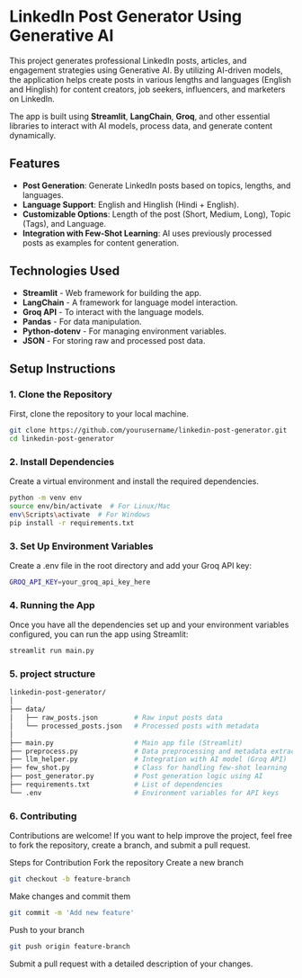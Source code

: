 # LinkedIn Post Generator Using Generative AI

This project generates professional LinkedIn posts, articles, and engagement strategies using Generative AI. By utilizing AI-driven models, the application helps create posts in various lengths and languages (English and Hinglish) for content creators, job seekers, influencers, and marketers on LinkedIn.

The app is built using **Streamlit**, **LangChain**, **Groq**, and other essential libraries to interact with AI models, process data, and generate content dynamically.

## Features

- **Post Generation**: Generate LinkedIn posts based on topics, lengths, and languages.
- **Language Support**: English and Hinglish (Hindi + English).
- **Customizable Options**: Length of the post (Short, Medium, Long), Topic (Tags), and Language.
- **Integration with Few-Shot Learning**: AI uses previously processed posts as examples for content generation.

## Technologies Used

- **Streamlit** - Web framework for building the app.
- **LangChain** - A framework for language model interaction.
- **Groq API** - To interact with the language models.
- **Pandas** - For data manipulation.
- **Python-dotenv** - For managing environment variables.
- **JSON** - For storing raw and processed post data.

## Setup Instructions

### 1. Clone the Repository

First, clone the repository to your local machine.

```bash
git clone https://github.com/yourusername/linkedin-post-generator.git
cd linkedin-post-generator
```

### 2. Install Dependencies
Create a virtual environment and install the required dependencies.
```bash
python -m venv env
source env/bin/activate  # For Linux/Mac
env\Scripts\activate  # For Windows
pip install -r requirements.txt
```

### 3. Set Up Environment Variables
Create a .env file in the root directory and add your Groq API key:
```bash
GROQ_API_KEY=your_groq_api_key_here
```

### 4. Running the App
Once you have all the dependencies set up and your environment variables configured, you can run the app using Streamlit:
```bash
streamlit run main.py
```

### 5. project structure
```bash
linkedin-post-generator/
│
├── data/
│   ├── raw_posts.json         # Raw input posts data
│   └── processed_posts.json   # Processed posts with metadata
│
├── main.py                    # Main app file (Streamlit)
├── preprocess.py              # Data preprocessing and metadata extraction
├── llm_helper.py              # Integration with AI model (Groq API)
├── few_shot.py                # Class for handling few-shot learning
├── post_generator.py          # Post generation logic using AI
├── requirements.txt           # List of dependencies
└── .env                       # Environment variables for API keys
```

### 6. Contributing
Contributions are welcome! If you want to help improve the project, feel free to fork the repository, create a branch, and submit a pull request.

Steps for Contribution
Fork the repository
Create a new branch 
```bash
git checkout -b feature-branch
```
Make changes and commit them 
```bash
git commit -m 'Add new feature'
```
Push to your branch 
```bash
git push origin feature-branch
```
Submit a pull request with a detailed description of your changes.








